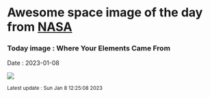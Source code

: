 
# Awesome space image of the day from [NASA](https://api.nasa.gov/)

### Today image : Where Your Elements Came From
Date : 2023-01-08

![](https://apod.nasa.gov/apod/image/2301/Nucleosynthesis2_WikipediaCmglee_1080.jpg)

<small>Latest update : Sun Jan  8 12:25:08 2023</small>
        